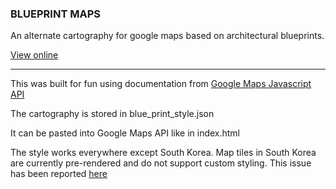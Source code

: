 ### BLUEPRINT MAPS

An alternate cartography for google maps based on architectural blueprints.

[View online](http://jamaps.github.io/blueprint_maps/)

------------

This was built for fun using documentation from [Google Maps Javascript API](https://developers.google.com/maps/documentation/javascript/3.exp/reference)

The cartography is stored in blue_print_style.json

It can be pasted into Google Maps API like in index.html

The style works everywhere except South Korea.  Map tiles in South Korea are currently pre-rendered and do not support custom styling.  This issue has been reported [here](https://code.google.com/p/gmaps-api-issues/issues/detail?id=2852)

